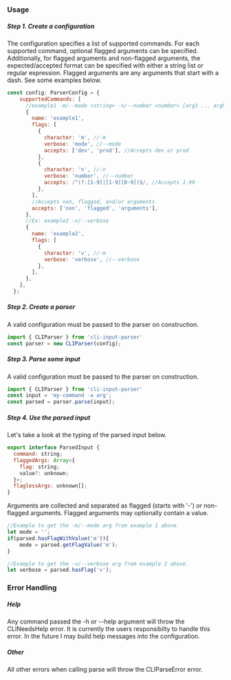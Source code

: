 ### Usage

##### Step 1. Create a configuration
The configuration specifies a list of supported commands. For each supported command, optional flagged arguments can be specified. Additionally, for flagged arguments and non-flagged arguments, the expected/accepted format can be specified with either a string list or regular expression. Flagged arguments are any arguments that start with a dash. See some examples below.
```javascript
const config: ParserConfig = {
    supportedCommands: [
      //example1 -m/--mode <string> -n/--number <number> [arg1 ... argN]
      {
        name: 'example1',
        flags: [
          {
            character: 'm', //-m
            verbose: 'mode', //--mode
            accepts: ['dev', 'prod'], //Accepts dev or prod
          },
          {
            character: 'n', //-n
            verbose: 'number', //--number
            accepts: /^(?:[1-9]|[1-9][0-9])$/, //Accepts 1-99
          },
        ],
        //Accepts non, flagged, and/or arguments
        accepts: ['non', 'flagged', 'arguments'],
      },
      //Ex: example2 -v/--verbose
      {
        name: 'example2',
        flags: [
          {
            character: 'v', //-m
            verbose: 'verbose', //--verbose
          },
        ],
      },
    ],
  };
```

##### Step 2. Create a parser
A valid configuration must be passed to the parser on construction.
```javascript
import { CLIParser } from 'cli-input-parser'
const parser = new CLIParser(config);
```

##### Step 3. Parse some input
A valid configuration must be passed to the parser on construction.
```javascript
import { CLIParser } from 'cli-input-parser'
const input = 'my-command -a arg';
const parsed = parser.parse(input);
```

##### Step 4. Use the parsed input
Let's take a look at the typing of the parsed input below.
```javascript
export interface ParsedInput {
  command: string;
  flaggedArgs: Array<{
    flag: string;
    value?: unknown;
  }>;
  flaglessArgs: unknown[];
}
```
Arguments are collected and separated as flagged (starts with '-') or non-flagged arguments. Flagged arguments may optionally contain a value. 

```javascript
//Example to get the -m/--mode arg from example 1 above.
let mode = '';
if(parsed.hasFlagWithValue('m')){
    mode = parsed.getFlagValue('m');
}
```

```javascript
//Example to get the -v/--verbose arg from example 2 above.
let verbose = parsed.hasFlag('v');
```

### Error Handling

##### Help

Any command passed the -h or --help argument will throw the CLINeedsHelp error. It is currently the users responsibilty to handle this error. In the future I may build help messages into the configuration.

##### Other

All other errors when calling parse will throw the CLIParseError error.
